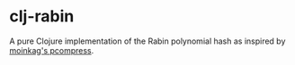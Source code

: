 # clj-rabin

A pure Clojure implementation of the Rabin polynomial hash as inspired by [moinkag's pcompress](https://moinakg.wordpress.com/tag/rabin-fingerprint/).


